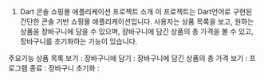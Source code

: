 01. Dart 콘솔 쇼핑몰 애플리케이션
프로젝트 소개
이 프로젝트는 Dart언어로 구현된 간단한 콘솔 기반 쇼핑몰 애플리케이션입니다. 사용자는 상품 목록을 보고, 원하는 상품을 장바구니에 담을 수 있으며, 장바구니에 담긴 상품의 총 가격을 볼 수 있고, 장바구니를 초기화하는 기능이 있습니다.

주요기능
상품 목록 보기 : 
장바구니에 담기 :
장바구니에 담긴 상품의 총 가격 보기 : 
프로그램 종료 : 
장바구니 초기화 : 